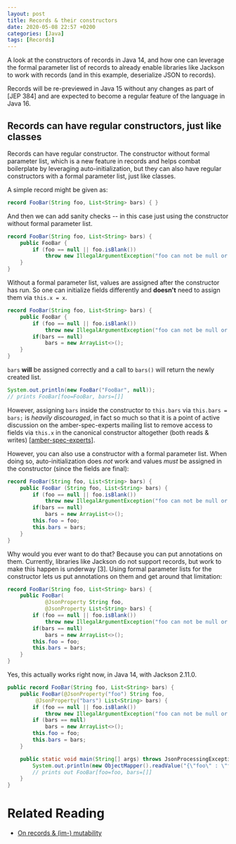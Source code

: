 ```yaml
---
layout: post
title: Records & their constructors
date: 2020-05-08 22:57 +0200
categories: [Java]
tags: [Records]
---
```


A look at the constructors of records in Java 14, and how one can leverage
the formal parameter list of records to already enable libraries like Jackson to work with records (and in this
example, deserialize JSON to records).

Records will be re-previewed in Java 15 without any changes as part of [JEP 384] 
and are expected to become a regular feature of the language in Java 16.

## Records can have regular constructors, just like classes

Records can have regular constructor. The constructor without formal parameter list, which is a new
feature in records and helps combat boilerplate by leveraging auto-initialization, but they can also have regular 
constructors with a formal parameter list, just like classes.

A simple record might be given as:

~~~ java
record FooBar(String foo, List<String> bars) { }
~~~

And then we can add sanity checks -- in this case just using the constructor without formal parameter list.

~~~ java
record FooBar(String foo, List<String> bars) {
	public FooBar {
		if (foo == null || foo.isBlank())
			throw new IllegalArgumentException("foo can not be null or blank");
	}
}
~~~

Without a formal parameter list, values are assigned after the constructor has run. 
So one can initialize fields differently and **doesn't** need to assign them via `this.x = x`.

~~~ java
record FooBar(String foo, List<String> bars) {
	public FooBar {
		if (foo == null || foo.isBlank())
			throw new IllegalArgumentException("foo can not be null or blank");
		if(bars == null)
			bars = new ArrayList<>();
	}
}
~~~

`bars` **will** be assigned correctly and a call to `bars()` will return the newly created list.

~~~ java
System.out.println(new FooBar("FooBar", null));
// prints FooBar[foo=FooBar, bars=[]]
~~~

However, assigning `bars` inside the constructor to `this.bars` via `this.bars = bars;` is *heavily discouraged*, 
in fact so much so that it is a point of active discussion on the amber-spec-experts mailing list to remove access to 
fields via `this.x` in the canonical constructor altogether (both reads & writes) \[[amber-spec-experts]\].

However, you can also use a constructor with a formal parameter list. When doing so, auto-initialization does *not* work 
and values *must* be assigned in the constructor (since the fields are final):

~~~ java
record FooBar(String foo, List<String> bars) {
	public FooBar (String foo, List<String> bars) {
		if (foo == null || foo.isBlank())
			throw new IllegalArgumentException("foo can not be null or blank");
		if(bars == null)
			bars = new ArrayList<>();
		this.foo = foo;
		this.bars = bars;
	}
}
~~~

Why would you ever want to do that? Because you can put annotations on them. Currently, libraries like Jackson do not 
support records, but work to make this happen is underway [3]. Using formal parameter lists for the constructor lets us 
put annotations on them and get around that limitation:

~~~ java
record FooBar(String foo, List<String> bars) {
	public FooBar(
			@JsonProperty String foo, 
			@JsonProperty List<String> bars) {			
		if (foo == null || foo.isBlank())
			throw new IllegalArgumentException("foo can not be null or blank");
		if(bars == null)
			bars = new ArrayList<>();
		this.foo = foo;
		this.bars = bars;
	}
}
~~~

Yes, this actually works right now, in Java 14, with Jackson 2.11.0.

~~~ java
public record FooBar(String foo, List<String> bars) {
	public FooBar(@JsonProperty("foo") String foo,
		 @JsonProperty("bars") List<String> bars) {
		if (foo == null || foo.isBlank())
			throw new IllegalArgumentException("foo can not be null or blank");
		if (bars == null)
			bars = new ArrayList<>();
		this.foo = foo;
		this.bars = bars;
	}

	public static void main(String[] args) throws JsonProcessingException {
		System.out.println(new ObjectMapper().readValue("{\"foo\" : \"foo\", \"bars\": []}", FooBar.class));
		// prints out FooBar[foo=foo, bars=[]]
	}
}
~~~

# Related Reading

* [On records & (im-) mutability]()

[amber-spec-experts]: https://mail.openjdk.java.net/pipermail/amber-spec-experts/2020-April/002111.html